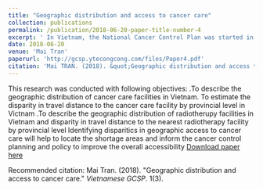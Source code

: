 ```yaml
---
title: "Geographic distribution and access to cancer care"
collection: publications
permalink: /publication/2018-06-20-paper-title-number-4
excerpt: ' In Vietnam, the National Cancer Control Plan was started in 2008 with aims to provide effective diagnosis and treatment. Even though the Cancer Control Network over 2011-2020 had been approved by the Ministry of Health, the cancer control infrastructure in Vietnam is still inadequate.[1] Given the limited resources, reallocation of available facilities and infrastructure to low-accessibility areas is thus of great importance.'
date: 2018-06-20
venue: 'Mai Tran'
paperurl: 'http://gcsp.ytecongcong.com/files/Paper4.pdf'
citation: 'Mai TRAN. (2018). &quot;Geographic distribution and access to cancer care.&quot; <i>Vietnamese GCSP</i>. 1(3).'
---
```

This research was conducted with following objectives: .To describe the geographic distribution of cancer care facilities in Vietnam. To estimate the disparity in travel distance to the cancer care facility by provincial level in Victnam .To describe the geographic distribution of radiotherupy facilities in Vietnam and disparity in travel distance to the nearest radiotherapy facility by provincial level Identifying disparitics in geographic access to cancer care will help to locate the shortage areas and inform the cancer control planning and policy to improve the overall accessibility
[Download paper here](http://gcsp.ytecongcong.com/files/Paper4.pdf)

Recommended citation: Mai Tran. (2018). "Geographic distribution and access to cancer care." <i>Vietnamese GCSP</i>. 1(3).

